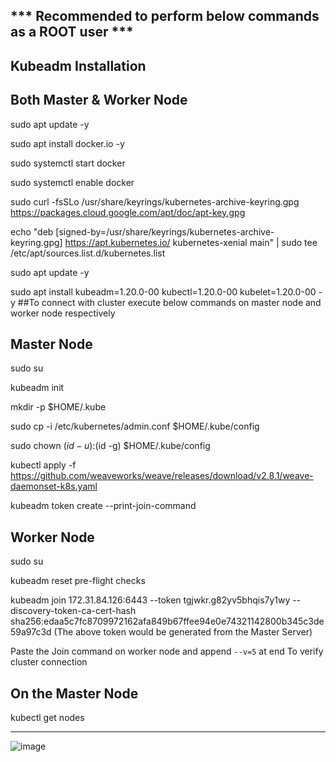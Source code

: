 *** Recommended to perform below commands as a ROOT user ***
----------------------------------------------------------------------------------------------


## Kubeadm Installation

## Both Master & Worker Node 

sudo apt update -y

sudo apt install docker.io -y

sudo systemctl start docker

sudo systemctl enable docker

sudo curl -fsSLo /usr/share/keyrings/kubernetes-archive-keyring.gpg https://packages.cloud.google.com/apt/doc/apt-key.gpg

echo "deb [signed-by=/usr/share/keyrings/kubernetes-archive-keyring.gpg] https://apt.kubernetes.io/ kubernetes-xenial main" | sudo tee /etc/apt/sources.list.d/kubernetes.list

sudo apt update -y

sudo apt install kubeadm=1.20.0-00 kubectl=1.20.0-00 kubelet=1.20.0-00 -y
##To connect with cluster execute below commands on master node and worker node respectively

## Master Node

sudo su

kubeadm init

mkdir -p $HOME/.kube

sudo cp -i /etc/kubernetes/admin.conf $HOME/.kube/config

sudo chown $(id -u):$(id -g) $HOME/.kube/config
  
kubectl apply -f https://github.com/weaveworks/weave/releases/download/v2.8.1/weave-daemonset-k8s.yaml

kubeadm token create --print-join-command
  
## Worker Node

sudo su

kubeadm reset pre-flight checks

kubeadm join 172.31.84.126:6443 --token tgjwkr.g82yv5bhqis7y1wy --discovery-token-ca-cert-hash sha256:edaa5c7fc8709972162afa849b67ffee94e0e74321142800b345c3de59a97c3d
(The above token would be generated from the Master Server)

Paste the Join command on worker node and append `--v=5` at end To verify cluster connection  

## On the Master Node 

kubectl get nodes 

---

![image](https://github.com/user-attachments/assets/a3b934c0-42c1-4f34-9914-46fe6ba0e81f)


